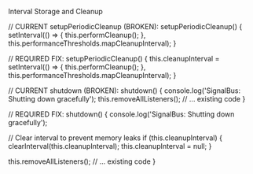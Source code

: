 Interval Storage and Cleanup

// CURRENT setupPeriodicCleanup (BROKEN):
setupPeriodicCleanup() {
  setInterval(() => {
    this.performCleanup();
  }, this.performanceThresholds.mapCleanupInterval);
}

// REQUIRED FIX:
setupPeriodicCleanup() {
  this.cleanupInterval = setInterval(() => {
    this.performCleanup();
  }, this.performanceThresholds.mapCleanupInterval);
}

// CURRENT shutdown (BROKEN):
shutdown() {
  console.log('SignalBus: Shutting down gracefully');
  this.removeAllListeners();
  // ... existing code
}

// REQUIRED FIX:
shutdown() {
  console.log('SignalBus: Shutting down gracefully');
  
  // Clear interval to prevent memory leaks
  if (this.cleanupInterval) {
    clearInterval(this.cleanupInterval);
    this.cleanupInterval = null;
  }
  
  this.removeAllListeners();
  // ... existing code
}